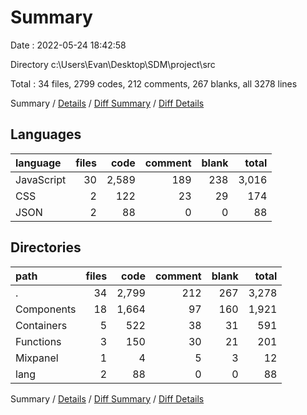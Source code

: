 # Summary

Date : 2022-05-24 18:42:58

Directory c:\Users\Evan\Desktop\SDM\project\src

Total : 34 files,  2799 codes, 212 comments, 267 blanks, all 3278 lines

Summary / [Details](details.md) / [Diff Summary](diff.md) / [Diff Details](diff-details.md)

## Languages
| language | files | code | comment | blank | total |
| :--- | ---: | ---: | ---: | ---: | ---: |
| JavaScript | 30 | 2,589 | 189 | 238 | 3,016 |
| CSS | 2 | 122 | 23 | 29 | 174 |
| JSON | 2 | 88 | 0 | 0 | 88 |

## Directories
| path | files | code | comment | blank | total |
| :--- | ---: | ---: | ---: | ---: | ---: |
| . | 34 | 2,799 | 212 | 267 | 3,278 |
| Components | 18 | 1,664 | 97 | 160 | 1,921 |
| Containers | 5 | 522 | 38 | 31 | 591 |
| Functions | 3 | 150 | 30 | 21 | 201 |
| Mixpanel | 1 | 4 | 5 | 3 | 12 |
| lang | 2 | 88 | 0 | 0 | 88 |

Summary / [Details](details.md) / [Diff Summary](diff.md) / [Diff Details](diff-details.md)
